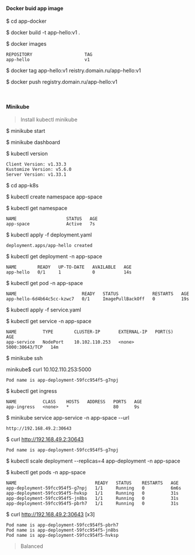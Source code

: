 #### Docker buid app image

$ cd app-docker

$ docker build -t app-hello:v1 .

$ docker images
```
REPOSITORY                    TAG
app-hello                     v1
```

$ docker tag app-hello:v1 reistry.domain.ru/app-hello:v1

$ docker push registry.domain.ru/app-hello:v1

<br />

#### Minikube

> Install kubectl minikube

$ minikube start

$ minikube dashboard

$ kubectl version
```
Client Version: v1.33.3
Kustomize Version: v5.6.0
Server Version: v1.33.1
```

$ cd app-k8s

$ kubectl create namespace app-space

$ kubectl get namespace
```
NAME                   STATUS   AGE
app-space              Active   7s
```

$ kubectl apply -f deployment.yaml 
```
deployment.apps/app-hello created
```

$ kubectl get deployment -n app-space
```
NAME        READY   UP-TO-DATE   AVAILABLE   AGE
app-hello   0/1     1            0           14s
```

$ kubectl get pod -n app-space
```
NAME                         READY   STATUS             RESTARTS   AGE
app-hello-6d4b64c5cc-kzwc7   0/1     ImagePullBackOff   0          19s
```

$ kubectl apply -f service.yaml

$ kubectl get service -n app-space
```
NAME          TYPE        CLUSTER-IP       EXTERNAL-IP   PORT(S)          AGE
app-service   NodePort    10.102.110.253   <none>        5000:30643/TCP   14m
```

$ minikube ssh

minikube$ curl 10.102.110.253:5000
```
Pod name is app-deployment-59fcc954f5-g7npj
```

$ kubectl get ingress
```
NAME          CLASS    HOSTS   ADDRESS   PORTS   AGE
app-ingress   <none>   *                 80      9s
```

$ minikube service app-service -n app-space --url
```
http://192.168.49.2:30643
```

$ curl http://192.168.49.2:30643
```
Pod name is app-deployment-59fcc954f5-g7npj
```

$ kubectl scale deployment --replicas=4 app-deployment -n app-space

$ kubectl get pods -n app-space
```
NAME                              READY   STATUS    RESTARTS   AGE
app-deployment-59fcc954f5-g7npj   1/1     Running   0          6m6s
app-deployment-59fcc954f5-hvksp   1/1     Running   0          31s
app-deployment-59fcc954f5-jn8bs   1/1     Running   0          31s
app-deployment-59fcc954f5-pbrh7   1/1     Running   0          31s
```

$ curl http://192.168.49.2:30643 [x3]
```
Pod name is app-deployment-59fcc954f5-pbrh7
Pod name is app-deployment-59fcc954f5-jn8bs
Pod name is app-deployment-59fcc954f5-hvksp
```

> Balanced